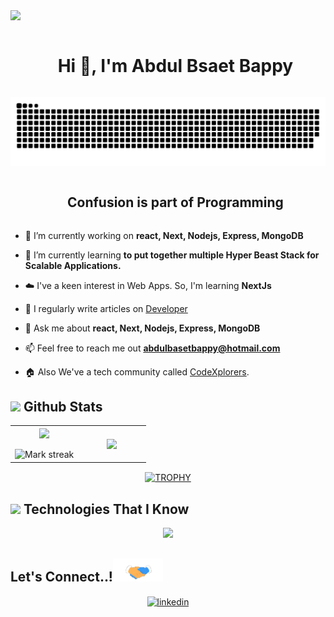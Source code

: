 
<!--horizontal divider(gradiant)-->
<img src="https://user-images.githubusercontent.com/73097560/115834477-dbab4500-a447-11eb-908a-139a6edaec5c.gif">

<!--h1 without bottom border-->
<div id="user-content-toc">
  <ul align="center">
    <summary><h1 style="display: inline-block">Hi 👋, I'm Abdul Bsaet Bappy</h1></summary>
  </ul>
</div>


<!--- snake -->
<div align="center">
  <img  src="https://github.com/1999AZZAR/1999AZZAR/blob/main/resources/img/grid-snake.svg"
       alt="snake" /></a>
</div>


<!--h2 without bottom border-->
<div id="user-content-toc">
  <ul align="center">
    <summary><h2 style="display: inline-block">Confusion is part of Programming</h2></summary>
  </ul>
</div>


<!--Intro start-->
- 🔭 I’m currently working on **react, Next, Nodejs, Express, MongoDB**

- 🌱 I’m currently learning **to put together multiple Hyper Beast Stack for Scalable Applications.**

- ☁️ I've a keen interest in Web Apps. So, I'm learning **NextJs**

- 📝 I regularly write articles on [Developer](https://dev.to/abdulbasetbappy)

- 💬 Ask me about **react, Next, Nodejs, Express, MongoDB**

- 📫 Feel free to reach me out **abdulbasetbappy@hotmail.com**

- 🏠 Also We've a tech community called [CodeXplorers](www.youtube.com).
<!--Intro end-->



<!--- stats & Trophy (start) -->
<p align="center">
 <h2> <img src="https://media.giphy.com/media/iY8CRBdQXODJSCERIr/giphy.gif" width="35"><b> Github Stats </b></h2>
  <!--- stats (start) -->
<table align="center">
  
<tr border="none">
<td width="50%" align="center">
  
  <img  align="center"  src="https://github-readme-stats.vercel.app/api?username=abdulbasetbappy&theme=dark&show_icons=true&count_private=true" />
  <br></br>
  <img  title="🔥 Get streak stats for your profile at git.io/streak-stats" alt="Mark streak" src="https://github-readme-streak-stats.herokuapp.com/?user=1010nishant&theme=dark&hide_border=false" /> 
</td>

<td width="50%" align="center">

  <img  align="center"  src="https://github-readme-stats.anuraghazra1.vercel.app/api/top-langs/?username=abdulbasetbappy&theme=dark&hide_border=false&no-bg=true&no-frame=true&langs_count=10"/>
  
  </td>
</tr>
</table>
<!--- stats (end) -->

<!--- trophy (start) -->
<div align=center>
  <a href="https://github.com/ryo-ma/github-profile-trophy" title="Go to Source">
      <img align="center" width=84% src="https://github-profile-trophy.vercel.app/?username=abdulbasetbappy&theme=radical&row=1&column=7&margin-h=15&margin-w=5&no-bg=true" alt="TROPHY" />
    </a>
</div>
<!--- trophy (start) -->


</p>        
<!--- stats (end) -->


<!--h1 without bottom border-->
<div id="user-content-toc">
  <h2 align="start">
     <img src="https://media2.giphy.com/media/QssGEmpkyEOhBCb7e1/giphy.gif?cid=ecf05e47a0n3gi1bfqntqmob8g9aid1oyj2wr3ds3mg700bl&rid=giphy.gif" width ="25"><b> Technologies That I Know</b>
<br>
  </h2>
</div>
<!--tech stack icons-->
<p align="center">
  <a href="https://skillicons.dev">
    <img src="https://skillicons.dev/icons?i=git,bootstrap,css,express,figma,firebase,github,html,js,mongodb,nextjs,nodejs,postman,react,redux,tailwind,ts,vscode&perline=14" />
  </a>
</p>


<!-- Connect with me -->
<!--h2 without bottom border-->
<div id="user-content-toc">
<h2> <b> Let's Connect..!</b><img src="https://github.com/0xAbdulKhalid/0xAbdulKhalid/raw/main/assets/mdImages/handshake.gif" width ="80">
</h2>
</div>

<!--icons and links-->
<p align="center">
<a href="https://www.linkedin.com/in/abdulbasetbappy/" target="blank"><img align="center" src="https://user-images.githubusercontent.com/88904952/234979284-68c11d7f-1acc-4f0c-ac78-044e1037d7b0.png" alt="linkedin" height="50" width="50" /></a>
</p>
